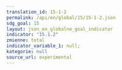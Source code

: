 ```yaml
---
translation_id: 15-1-2
permalink: /api/en/global/15/15-1-2.json
sdg_goal: 15
layout: json_en_globalne_goal_indicator
indicator: "15.1.2"
zmienne: total
indicator_variable_1: null;
kategorie: null
source_url: experimental
---
```


